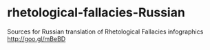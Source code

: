 rhetological-fallacies-Russian
==============================

 Sources for Russian translation of Rhetological Fallacies infographics http://goo.gl/mBeBD
